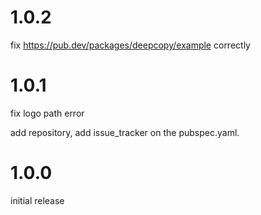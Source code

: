 # 1.0.2

fix https://pub.dev/packages/deepcopy/example correctly

# 1.0.1

fix logo path error

add repository, add issue_tracker on the pubspec.yaml.

# 1.0.0

initial release
